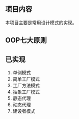 ## 项目内容
本项目主要是常用设计模式的实现。

## OOP七大原则

## 已实现
1. 单例模式
2. 简单工厂模式
3. 工厂方法模式
4. 抽象工厂模式
5. 静态代理
6. 动态代理
7. 建设者模式